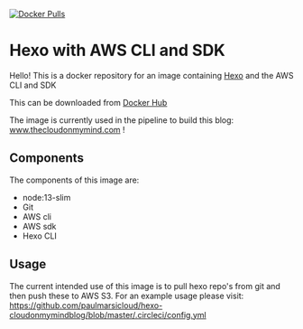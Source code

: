 [![Docker Pulls](https://img.shields.io/docker/pulls/cloudonmymind/hexo-aws.svg)](https://hub.docker.com/r/cloudonmymind/hexo-aws/)

Hexo with AWS CLI and SDK
============

Hello!  This is a docker repository for an image containing [Hexo](https://hexo.io/) and the AWS CLI and SDK

This can be downloaded from [Docker Hub](https://hub.docker.com/r/cloudonmymind/hexo-aws/)

The image is currently used in the pipeline to build this blog: www.thecloudonmymind.com !

## Components

The components of this image are:
* node:13-slim
* Git
* AWS cli
* AWS sdk
* Hexo CLI

## Usage

The current intended use of this image is to pull hexo repo's from git and then push these to AWS S3.  For an example usage please visit: https://github.com/paulmarsicloud/hexo-cloudonmymindblog/blob/master/.circleci/config.yml
